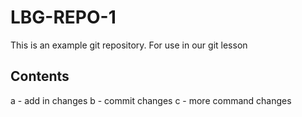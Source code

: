 # LBG-REPO-1
This is an example git repository.
For use in our git lesson
## Contents
a - add in changes
b - commit changes 
c - more command changes
